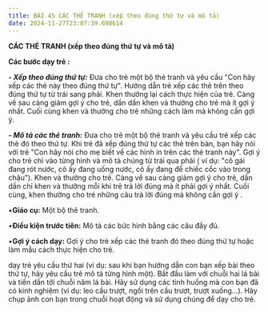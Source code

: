 ```yaml
---
title: BÀI 45 CÁC THẺ TRANH (xếp theo đúng thứ tự và mô tả)
date: 2024-11-27T23:07:39.698614
---
```


**CÁC THẺ TRANH (xếp theo đúng thứ tự và mô tả)**

**Các bước dạy trẻ :**

***- Xếp theo đúng thứ tự:*** Đưa cho trẻ một bộ thẻ tranh và yêu cầu
"Con hãy xếp các thẻ này theo đúng thứ tự". Hướng dẫn trẻ xếp các thẻ
trên theo đúng thứ tự từ trái sang phải. Khen thưởng lại cách thực
hiện của trẻ. Càng về sau càng giảm gợi ý cho trẻ, dần dần khen và
thưởng cho trẻ mà ít gợi ý nhất. Cuối cùng khen và thưởng cho trẻ
những cách làm mà không cần gợi ý.

***- Mô tả các thẻ tranh:*** Đưa cho trẻ một bộ thẻ tranh và yêu cầu
trẻ xếp các thẻ đó theo thứ tự. Khi trẻ đã xếp đúng thứ tự các thẻ
trên bàn, bạn hãy nói với trẻ "Con hãy nói cho mẹ biết về các hình in
trên các thẻ tranh này". Gợi ý cho trẻ chỉ vào từng hình và mô tả
chúng từ trái qua phải ( ví dụ: "cô gái đang rót nước, cô ấy đang uống
nước, cô ấy đang để chiếc cốc vào trong chậu"). Khen và thưởng cho
trẻ. Càng về sau càng giảm gợi ý cho trẻ, dần dần chỉ khen và thưởng
mỗi khi trẻ trả lời đúng mà ít phải gợi ý nhất. Cuối cùng, khen thưởng
cho trẻ những câu trả lời đúng mà không cần gợi ý .

•**Giáo cụ:** Một bộ thẻ tranh.

•**Điều kiện trước tiên:** Mô tả các bức hình bằng các câu đầy đủ.

•**Gợi ý cách dạy:** Gợi ý cho trẻ xếp các thẻ tranh đó theo đúng thứ
tự hoặc làm mẫu cách thực hiện cho trẻ.


dạy trẻ yêu cầu thứ hai (ví dụ: sau khi bạn hướng dẫn con bạn xếp bài
theo thứ tự, hãy yêu cầu trẻ mô tả từng hình một). Bắt đầu làm với
chuỗi hai lá bài và tiến dần tới chuỗi năm lá bài. Hãy sử dụng các
tình huống mà con bạn đã có kinh nghiệm (ví dụ: leo cầu trượt, ngồi
trên cầu trượt, trượt xuống...). Hãy chụp ảnh con bạn trong chuỗi
hoạt động và sử dụng chúng để dạy cho trẻ.



